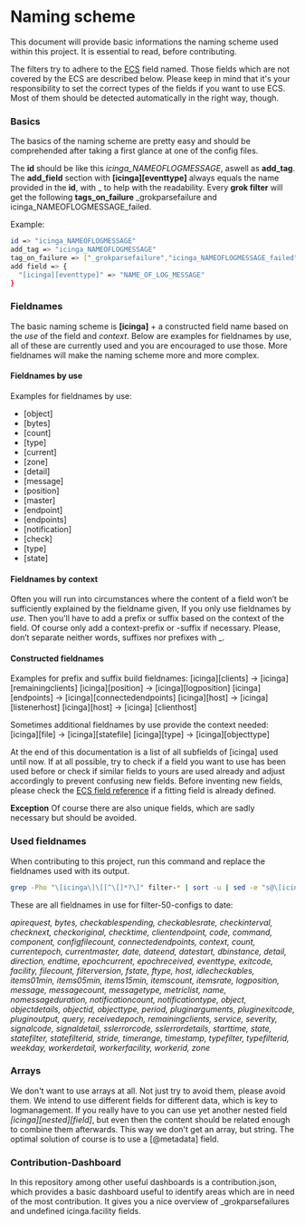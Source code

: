 # Naming scheme
This document will provide basic informations the naming scheme used within this project. It is essential to read, before contributing.

The filters try to adhere to the [ECS](https://www.elastic.co/guide/en/ecs/1.0/index.html) field named. Those fields which are not covered by the ECS are described below. Please keep in mind that it's your responsibility to set the correct types of the fields if you want to use ECS. Most of them should be detected automatically in the right way, though.

### Basics
The basics of the naming scheme are pretty easy and should be comprehended after taking a first glance at one of the config files.

The **id** should be like this *icinga_NAMEOFLOGMESSAGE*, aswell as **add_tag**.
The **add_field** section with **[icinga][eventtype]** always equals the name provided in the **id**, with _ to help with the readability.
Every **grok filter** will get the following **tags_on_failure** _grokparsefailure and icinga_NAMEOFLOGMESSAGE_failed.

Example:
```sh
id => "icinga_NAMEOFLOGMESSAGE"
add_tag => "icinga_NAMEOFLOGMESSAGE"
tag_on_failure => ["_grokparsefailure","icinga_NAMEOFLOGMESSAGE_failed"]
add field => {
  "[icinga][eventtype]" => "NAME_OF_LOG_MESSAGE"
}
```

### Fieldnames

The basic naming scheme is **[icinga]** + a constructed field name based on the *use* of the field and *context*. Below are examples for fieldnames by use, all of these are currently used and you are encouraged to use those. More fieldnames will make the naming scheme more and more complex.

#### Fieldnames by use

Examples for fieldnames by use:
- [object]
- [bytes]
- [count]
- [type]
- [current]
- [zone]
- [detail]
- [message]
- [position]
- [master]
- [endpoint]
- [endpoints]
- [notification]
- [check]
- [type]
- [state]

#### Fieldnames by context

Often you will run into circumstances where the content of a field won’t be sufficiently explained by the fieldname given, If you only use fieldnames by *use*. Then you'll have to add a prefix or suffix based on the context of the field. Of course only add a context-prefix or -suffix if necessary. Please, don’t separate neither words, suffixes nor prefixes with _.

#### Constructed fieldnames

Examples for prefix and suffix build fieldnames:
[icinga][clients] → [icinga][remainingclients]
[icinga][position] → [icinga][logposition]
[icinga][endpoints] → [icinga][connectedendpoints]
[icinga][host] → [icinga] [listenerhost]
[icinga][host] → [icinga] [clienthost]

Sometimes additional fieldnames by use provide the context needed:
[icinga][file] → [icinga][statefile]
[icinga][type] → [icinga][objecttype]

At the end of this documentation is a list of all subfields of [icinga] used until now. If at all possible, try to check if a field you want to use has been used before or check if similar fields to yours are used already and adjust accordingly to prevent confusing new fields. Before inventing new fields, please check the [ECS field reference](https://www.elastic.co/guide/en/ecs/1.0/index.html) if a fitting field is already defined.

**Exception** Of course there are also unique fields, which are sadly necessary but should be avoided.

### Used fieldnames

When contributing to this project, run this command and replace the fieldnames used with its output. 

```sh
grep -Pho "\[icinga\]\[[^\[]*?\]" filter-* | sort -u | sed -e "s@\[icinga\]\[@@;s@\]@,@" | sed ':a;N;$!ba;s/\n/ /g' | sed -e "s/,$//"
```

These are all fieldnames in use for filter-50-configs to date:

*apirequest, bytes, checkablespending, checkablesrate, checkinterval, checknext, checkoriginal, checktime, clientendpoint, code, command, component, configfilecount, connectedendpoints, context, count, currentepoch, currentmaster, date, dateend, datestart, dbinstance, detail, direction, endtime, epochcurrent, epochreceived, eventtype, exitcode, facility, filecount, filterversion, fstate, ftype, host, idlecheckables, items01min, items05min, items15min, itemscount, itemsrate, logposition, message, messagecount, messagetype, metriclist, name, nomessageduration, notificationcount, notificationtype, object, objectdetails, objectid, objecttype, period, pluginarguments, pluginexitcode, pluginoutput, query, receivedepoch, remainingclients, service, severity, signalcode, signaldetail, sslerrorcode, sslerrordetails, starttime, state, statefilter, statefilterid, stride, timerange, timestamp, typefilter, typefilterid, weekday, workerdetail, workerfacility, workerid, zone*

### Arrays

We don't want to use arrays at all. Not just try to avoid them, please avoid them. We intend to use different fields for different data, which is key to logmanagement. If you really have to you can use yet another nested field *[icinga][nested][field]*, but even then the content should be related enough to combine them afterwards. This way we don't get an array, but string. The optimal solution of course is to use a [@metadata] field. 

### Contribution-Dashboard

In this repository among other useful dashboards is a contribution.json, which provides a basic dashboard useful to identify areas which are in need of the most contribution. It gives you a nice overview of _grokparsefailures and undefined icinga.facility fields.
